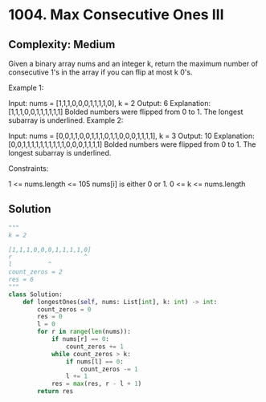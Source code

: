 # 1004. Max Consecutive Ones III

## Complexity: Medium

Given a binary array nums and an integer k, return the maximum number of consecutive 1's in the array if you can flip at most k 0's.

Example 1:

Input: nums = [1,1,1,0,0,0,1,1,1,1,0], k = 2
Output: 6
Explanation: [1,1,1,0,0,1,1,1,1,1,1]
Bolded numbers were flipped from 0 to 1. The longest subarray is underlined.
Example 2:

Input: nums = [0,0,1,1,0,0,1,1,1,0,1,1,0,0,0,1,1,1,1], k = 3
Output: 10
Explanation: [0,0,1,1,1,1,1,1,1,1,1,1,0,0,0,1,1,1,1]
Bolded numbers were flipped from 0 to 1. The longest subarray is underlined.

Constraints:

1 <= nums.length <= 105
nums[i] is either 0 or 1.
0 <= k <= nums.length

## Solution

```python
"""
k = 2

[1,1,1,0,0,0,1,1,1,1,0]
r                    ^
l          ^
count_zeros = 2
res = 6
"""
class Solution:
    def longestOnes(self, nums: List[int], k: int) -> int:
        count_zeros = 0
        res = 0
        l = 0
        for r in range(len(nums)):
            if nums[r] == 0:
                count_zeros += 1
            while count_zeros > k:
                if nums[l] == 0:
                    count_zeros -= 1
                l += 1
            res = max(res, r - l + 1)
        return res
```

